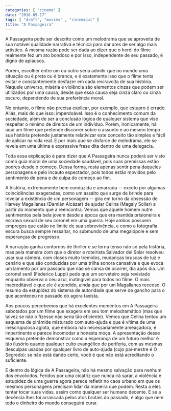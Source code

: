 ```yaml
---
categories: [ "cinema" ]
date: "2016-09-17"
tags: [ "draft", "movies" , "cinemaqui" ]
title: "A Passageira"
---
```

A Passageira pode ser descrito como um melodrama que se aproveita de sua
notável qualidade narrativa e técnica para dar ares de ser algo mais
artístico. A mesma razão pode ser dada ao dizer que o herói do filme
realmente fez um ato bondoso e por isso, independente de seu passado,
é digno de aplausos.

Porém, escolher entre um ou outro seria admitir que no mundo uma
situação ou é preta ou é branca, e é exatamente isso que o filme
tenta evitar e constantemente desfazer em cada reviravolta de sua
história. Naquele universo, miséria e violência são elementos cinzas
que podem ser utilizados por uma causa, desde que essa causa seja cinza
claro ou cinza escuro, dependendo de sua preferência moral.

No entanto, o filme não precisa explicar, por exemplo, que estupro é
errado. Aliás, mais do que isso: imperdoável. Isso é o conhecimento
comum da sociedade, além de ser a conclusão lógica de qualquer sistema
que vise respeitar o mínimo de direitos de um indivíduo. Porém,
ironicamente, há aqui um filme que pretende discorrer sobre o assunto
e ao mesmo tempo sua história pretende justamente relativizar este
conceito tão simples e fácil de aplicar na vida real. E por mais que
se disfarce de melodrama, ele se revela em uma última e expressiva
frase dita dentro de uma delegacia.

Toda essa explicação é para dizer que A Passageira nunca poderá ser
visto como guia moral de uma sociedade saudável, pois suas premissas
estão podres desde o começo. Dessa forma, resta apenas sentir pena
daqueles personagens e pelo incauto espectador, pois todos estão movidos
pelo sentimento de pena e de culpa do começo ao fim.

A história, extremamente bem conduzida e amarrada -- exceto por algumas
coincidências exageradas, como um assalto que surge de brinde para
revelar a existência de um personagem -- gira em torno da obsessão de
Harvey Magallanes (Damián Alcázar) de ajudar Celina (Magaly Solier)
a partir do momento que a reencontra. Vemos que aquele homem nutre
sentimentos pela bela jovem desde a época que era mantida prisioneira e
escrava sexual de seu coronel em uma guerra. Hoje ambos possuem empregos
que estão no limite de sua sobrevivência, e como a fotografia escura
busca sempre ressaltar, no submundo de uma megalópole e sem esperanças
de progresso.

A narração ganha contornos de thriller e se torna tenso não só pela
história, mas pela maneira com que o diretor e roteirista Salvador del
Solar resolveu usar sua câmera, com closes muito tremidos, mudanças
bruscas de luz e cenário e que são conduzidas por uma trilha sonora
cansativa e que evoca um lamento por um passado que não se cansa de
ocorrer, dia após dia. Um coronel senil (Federico Luppi) pede que um
sorveteiro seja revistado enquanto observa o céu azul, inatingível para
todos no filme. O mais inacreditável é que ele é atendido, ainda que
por um Magallanes receoso. O resumo da estupidez do sistema de autoridade
que serve de gancho para o que aconteceu no passado do agora taxista.

Aos poucos percebemos que há excelentes momentos em A Passageira
sabotados por um filme que exagera em seu tom melodramático (mas que
talvez se não o fizesse não seria tão eficiente). Vemos que Celina
tentou um esquema de pirâmide misturado com auto-ajuda e que é vítima
de uma inescrupulosa agiota, que embora não necessariamente ameaçadora,
é impertinente e parece incomodar a honesta moça. A apresentação desse
esquema pretende demonstrar como a esperança de um futuro melhor é tão
ilusório quanto qualquer culto evangélico de periferia, com as mesmas
desculpas usadas por qualquer livro de auto-ajuda (cujo pai-mestre é O
Segredo): se não está dando certo, você é que não está acreditando
o suficiente.

E dentro da lógica de A Passageira, não há mesmo salvação para
nenhum dos envolvidos. Feridos por uma cicatriz que nunca irá sarar,
a violência e estupidez de uma guerra agora parece refletir no caos
urbano em que os mesmos personagens precisam lidar da maneira que
podem. Resta a eles tentar tocar suas vidas, assim como qualquer ser
humano decente. E se a decência lhes foi arrancada pelos atos brutais
do passado, é algo que nem todo o dinheiro do mundo conseguirá curar.
